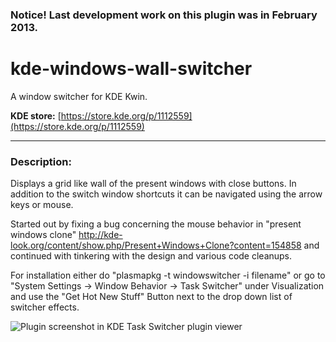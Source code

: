 ### Notice! Last development work on this plugin was in February 2013.

kde-windows-wall-switcher
=========================

A window switcher for KDE Kwin.

**KDE store:** [https://store.kde.org/p/1112559](https://store.kde.org/p/1112559)

---

### Description:

Displays a grid like wall of the present windows with close buttons. In addition to the switch window shortcuts it can be navigated using the arrow keys or mouse.

Started out by fixing a bug concerning the mouse behavior in "present windows clone" http://kde-look.org/content/show.php/Present+Windows+Clone?content=154858 and continued with tinkering with the design and various code cleanups.

For installation either do "plasmapkg -t windowswitcher -i filename" or go to "System Settings -> Window Behavior -> Task Switcher" under Visualization and use the "Get Hot New Stuff" Button next to the drop down list of switcher effects.

![Plugin screenshot in KDE Task Switcher plugin viewer](https://i.imgur.com/wve1Tz0.png)
